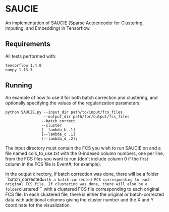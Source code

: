 # SAUCIE
An implementation of SAUCIE (Sparse Autoencoder for Clustering, Imputing, and Embedding) in Tensorflow.

## Requirements
All tests performed with:
```
tensorflow 1.4.0
numpy 1.13.3
```

## Running
An example of how to use it for both batch correction and clustering, and optionally specifying the
values of the regularization parameters:
```
python SAUCIE.py --input_dir path/to/input/fcs_files
                 --output_dir path/for/output/fcs_files
                --batch_correct
                --cluster
                [--lambda_b .1]
                [--lambda_c .1]
                [--lambda_d .2];
```
The input directory must contain the FCS you wish to run SAUCIE on and a file named cols_to_use.txt with the 0-indexed column numbers, one per line, from the FCS files you want to run (don't include column 0 if the first column in the FCS file is Event#, for example).

In the output directory, if batch correction was done, there will be a folder ``batch_corrected``` with a batch-corrected FCS corresponding to each original FCS file. If clustering was done, there will also be a folder ```clustered``` with a clustered FCS file corresponding to each original FCS file. In each clustered file, there is either the original or batch-corrected data with additional columns giving the cluster number and the X and Y coordinate for the visualization.
